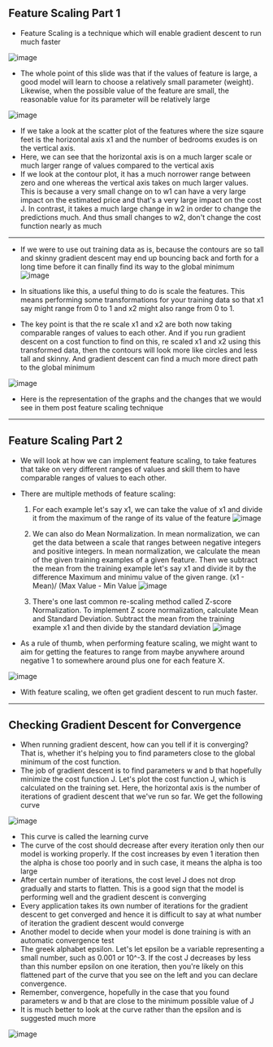 ## Feature Scaling Part 1

- Feature Scaling is a technique which will enable gradient descent to run much faster

![image](https://github.com/user-attachments/assets/a3a885c6-461c-4945-a969-c75fae6b6c23)

- The whole point of this slide was that if the values of feature is large, a good model will learn to choose a relatively small parameter (weight). Likewise, when the possible value of the feature are small, the reasonable value for its parameter will be relatively large

![image](https://github.com/user-attachments/assets/6727a8df-acb1-4640-8aa6-afa0c469c513)

- If we take a look at the scatter plot of the features where the size sqaure feet is the horizontal axis x1 and the number of bedrooms exudes is on the vertical axis.
- Here, we can see that the horizontal axis is on a much larger scale or much larger range of values compared to the vertical axis
- If we look at the contour plot, it has a much norrower range between zero and one whereas the vertical axis takes on much larger values. This is because a very small change on to w1 can have a very large impact on the estimated price and that's a very large impact on the cost J. In contrast, it takes a much large change in w2 in order to change the predictions much. And thus small changes to w2, don't change the cost function nearly as much

--- 
- If we were to use out training data as is, because the contours are so tall and skinny gradient descent may end up bouncing back and forth for a long time before it can finally find its way to the global minimum
![image](https://github.com/user-attachments/assets/24860c7f-2a97-4a16-97e0-a8afddef2844)

- In situations like this, a useful thing to do is scale the features. This means performing some transformations for your training data so that x1 say might range from 0 to 1 and x2 might also range from 0 to 1.
- The key point is that the re scale x1 and x2 are both now taking comparable ranges of values to each other. And if you run gradient descent on a cost function to find on this, re scaled x1 and x2 using this transformed data, then the contours will look more like circles and less tall and skinny. And gradient descent can find a much more direct path to the global minimum

![image](https://github.com/user-attachments/assets/faecb269-9d60-441d-aa66-98a5ea566a1f)

- Here is the representation of the graphs and the changes that we would see in them post feature scaling technique
---

## Feature Scaling Part 2

- We will look at how we can implement feature scaling, to take features that take on very different ranges of values and skill them to have comparable ranges of values to each other.
- There are multiple methods of feature scaling:
  1. For each example let's say x1, we can take the value of x1 and divide it from the maximum of the range of its value of the feature
![image](https://github.com/user-attachments/assets/e013c272-b995-4a38-8339-9be26b18d94f)

  2. We can also do Mean Normalization. In mean normalization, we can get the data between a scale that ranges between negative integers and positive integers. In mean normalization, we calculate the mean of the given training examples of a given feature. Then we subtract the mean from the training example let's say x1 and divide it by the difference Maximum and minimu value of the given range. (x1 - Mean)/ (Max Value - Min Value
![image](https://github.com/user-attachments/assets/666990ca-b53a-47d3-9722-f28746530732)

  3. There's one last common re-scaling method called Z-score Normalization. To implement Z score normalization, calculate Mean and Standard Deviation. Subtract the mean from the training example x1 and then divide by the standard deviation
![image](https://github.com/user-attachments/assets/5c4d2283-0516-4f7a-8ab3-632af11a054c)

- As a rule of thumb, when performing feature scaling, we might want to aim for getting the features to range from maybe anywhere around negative 1 to somewhere around plus one for each feature X.

![image](https://github.com/user-attachments/assets/60afc84e-91fe-414e-821a-eecade585bea)

- With feature scaling, we often get gradient descent to run much faster.

---

## Checking Gradient Descent for Convergence

- When running gradient descent, how can you tell if it is converging? That is, whether it's helping you to find parameters close to the global minimum of the cost function.
- The job of gradient descent is to find parameters w and b that hopefully minimize the cost function J. Let's plot the cost function J, which is calculated on the training set. Here, the horizontal axis is the number of iterations of gradient descent that we've run so far. We get the following curve

![image](https://github.com/user-attachments/assets/6f89088e-0fcd-42d4-b8cb-f3c9f51bc486)
- This curve is called the learning curve
- The curve of the cost should decrease after every iteration only then our model is working properly. If the cost increases by even 1 iteration then the alpha is chose too poorly and in such case, it means the alpha is too large
- After certain number of iterations, the cost level J does not drop gradually and starts to flatten. This is a good sign that the model is performing well and the gradient descent is converging
- Every application takes its own number of iterations for the gradient descent to get converged and hence it is difficult to say at what number of iteration the gradient descent would converge
- Another model to decide when your model is done training is with an automatic convergence test
- The greek alphabet epsilon. Let's let epsilon be a variable representing a small number, such as 0.001 or 10^-3. If the cost J decreases by less than this number epsilon on one iteration, then you're likely on this flattened part of the curve that you see on the left and you can declare convergence.
- Remember, convergence, hopefully in the case that you found parameters w and b that are close to the minimum possible value of J
- It is much better to look at the curve rather than the epsilon and is suggested much more

![image](https://github.com/user-attachments/assets/dd2abcf6-1e70-4e32-b868-9a53f3f75f0f)
